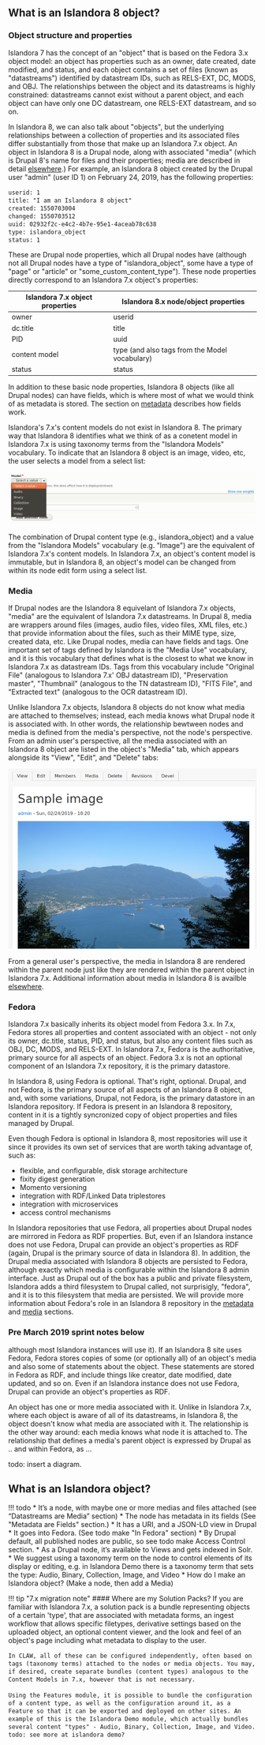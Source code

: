 ## What is an Islandora 8 object?

### Object structure and properties

Islandora 7 has the concept of an "object" that is based on the Fedora 3.x object model: an object has properties such as an owner, date created, date modified, and status, and each object contains a set of files (known as "datastreams") identified by datastream IDs, such as RELS-EXT, DC, MODS, and OBJ. The relationships between the object and its datastreams is highly constrained: datastreams cannot exist without a parent object, and each object can have only one DC datastream, one RELS-EXT datastream, and so on.

In Islandora 8, we can also talk about "objects", but the underlying relationships between a collection of properties and its associated files differ substantially from those that make up an Islandora 7.x object. An object in Islandora 8 is a Drupal node, along with associated "media" (which is Drupal 8's name for files and their properties; media are described in detail [elsewhere](datastreams.md).) For example, an Islandora 8 object created by the Drupal user "admin" (user ID 1) on February 24, 2019, has the following properties:

```
userid: 1
title: "I am an Islandora 8 object"
created: 1550703004
changed: 1550703512
uuid: 02932f2c-e4c2-4b7e-95e1-4aceab78c638
type: islandora_object
status: 1
```

These are Drupal node properties, which all Drupal nodes have (although not all Drupal nodes have a type of "islandora_object", some have a type of "page" or "article" or "some_custom_content_type"). These node properties directly correspond to an Islandora 7.x object's properties:

Islandora 7.x object properties | Islandora 8.x node/object properties
------------ | -------------
owner | userid
dc.title | title
PID | uuid
content model | type (and also tags from the Model vocabulary)
status | status

In addition to these basic node properties, Islandora 8 objects (like all Drupal nodes) can have fields, which is where most of what we would think of as metadata is stored. The section on [metadata](metadata.md) describes how fields work.

Islandora's 7.x's content models do not exist in Islandora 8. The primary way that Islandora 8 identifies what we think of as a conetent model in Islandora 7.x is using taxonomy terms from the "Islandora Models" vocabulary. To indicate that an Islandora 8 object is an image, video, etc, the user selects a model from a select list:

![Media tab](../assets/object_model_tags.png)

The combination of Drupal content type (e.g., islandora_object) and a value from the "Islandora Models" vocabulary (e.g. "Image") are the equivalent of Islandora 7.x's content models. In Islandora 7.x, an object's content model is immutable, but in Islandora 8, an object's model can be changed from within its node edit form using a select list.

### Media

If Drupal nodes are the Islandora 8 equivelant of Islandora 7.x objects, "media" are the equivalent of Islandora 7.x datastreams. In Drupal 8, media are wrappers around files (images, audio files, video files, XML files, etc.) that provide information about the files, such as their MIME type, size, created data, etc. Like Drupal nodes, media can have fields and tags. One important set of tags defined by Islandora is the "Media Use" vocabulary, and it is this vocabulary that defines what is the closest to what we know in Islandora 7.x as datastream IDs. Tags from this vocabulary include "Original File" (analogous to Islandora 7.x' OBJ datastream ID), "Preservation master", "Thumbnail" (analogous to the TN datastream ID), "FITS File", and "Extracted text" (analogous to the OCR datastream ID).

Unlike Islandora 7.x objects, Islandora 8 objects do not know what media are attached to themselves; instead, each media knows what Drupal node it is associated with. In other words, the relationship bewtween nodes and media is defined from the media's perspective, not the node's perspective. From an admin user's perspective, all the media associated with an Islandora 8 object are listed in the object's "Media" tab, which appears alongside its "View", "Edit", and "Delete" tabs:

![Media tab](../assets/media_tab.png)


From a general user's perspective, the media in Islandora 8 are rendered within the parent node just like they are rendered within the parent object in Islandora 7.x. Additional information about media in Islandora 8 is availble [elsewhere](datastreams.md).

### Fedora

Islandora 7.x basically inherits its object model from Fedora 3.x. In 7.x, Fedora stores all properties and content associated with an object - not only its owner, dc.title, status, PID, and status, but also any content files such as OBJ, DC, MODS, and RELS-EXT. In Islandora 7.x, Fedora is the authoritative, primary source for all aspects of an object. Fedora 3.x is not an optional component of an Islandora 7.x repository, it is the primary datastore.

In Islandora 8, using Fedora is optional. That's right, optional. Drupal, and not Fedora, is the primary source of all aspects of an Islandora 8 object, and, with some variations, Drupal, not Fedora, is the primary datastore in an Islandora repository. If Fedora is present in an Islandora 8 repository, content in it is a tightly syncronized copy of object properties and files managed by Drupal.

Even though Fedora is optional in Islandora 8, most repositories will use it since it provides its own set of services that are worth taking advantage of, such as:

* flexible, and configurable, disk storage architecture
* fixity digest generation
* Momento versioning
* integration with RDF/Linked Data triplestores
* integration with microservices
* access control mechanisms

In Islandora repositories that use Fedora, all properties about Drupal nodes are mirrored in Fedora as RDF properties. But, even if an Islandora instance does not use Fedora, Drupal can provide an object's properties as RDF (again, Drupal is the primary source of data in Islandora 8). In addition, the Drupal media associated with Islandora 8 objects are persisted to Fedora, although exactly which media is configurable within the Islandora 8 admin interface. Just as Drupal out of the box has a public and private filesystem, Islandora adds a third filesystem to Drupal called, not surprisigly, "fedora", and it is to this filesystem that media are persisted. We will provide more information about Fedora's role in an Islandora 8 repository in the [metadata](metadata.md) and [media](media.md) sections.


### Pre March 2019 sprint notes below

although most Islandora instances will use it). If an Islandora 8 site uses Fedora, Fedora stores copies of some (or optionally all) of an object's media and also some of statements about the object. These statements are stored in Fedora as RDF, and include things like creator, date modified, date updated, and so on. Even if an Islandora instance does not use Fedora, Drupal can provide an object's properties as RDF.

An object has one or more media associated with it. Unlike in Islandora 7.x, where each object is aware of all of its datastreams, in Islandora 8, the object doesn't know what media are associated with it. The relationship is the other way around: each media knows what node it is attached to. The relationship that defines a media's parent object is expressed by Drupal as .. and within Fedora, as ...

todo: insert a diagram.

## What is an Islandora object?

!!! todo
    * It’s a node, with maybe one or more medias and files attached (see “Datastreams are Media” section)
    * The node has metadata in its fields (See "Metadata are Fields" section.)
    * It has a URI, and a JSON-LD view in Drupal
    * It goes into Fedora. (See todo make "In Fedora" section)
    * By Drupal default, all published nodes are public, so see todo make Access Control section.
    * As a Drupal node, it’s available to Views and gets indexed in Solr.
    * We suggest using a taxonomy term on the node to control elements of its display or editing, e.g. in Islandora Demo there is a taxonomy term that sets the type: Audio, Binary, Collection, Image, and Video
    * How do I make an Islandora object? (Make a node, then add a Media)


!!! tip "7.x migration note"
    #### Where are my Solution Packs?
    If you are familiar with Islandora 7.x, a solution pack is a bundle representing objects of a certain 'type', that are associated with metadata forms, an ingest workflow that allows specific filetypes, derivative settings based on the uploaded object, an optional content viewer, and the look and feel of an object's page including what metadata to display to the user.

    In CLAW, all of these can be configured independently, often based on tags (taxonomy terms) attached to the nodes or media objects. You may, if desired, create separate bundles (content types) analogous to the Content Models in 7.x, however that is not necessary.

    Using the Features module, it is possible to bundle the configuration of a content type, as well as the configuration around it, as a Feature so that it can be exported and deployed on other sites. An example of this is the Islandora Demo module, which actually bundles several content "types" - Audio, Binary, Collection, Image, and Video. todo: see more at islandora demo?
